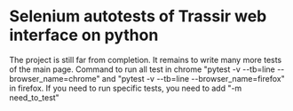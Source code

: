 # Selenium autotests of Trassir web interface on python
The project is still far from completion. It remains to write many more tests of the main page.
Command to run all test in chrome "pytest -v --tb=line --browser_name=chrome" and "pytest -v --tb=line --browser_name=firefox" in firefox. If you need to run specific tests, you need to add "-m need_to_test"